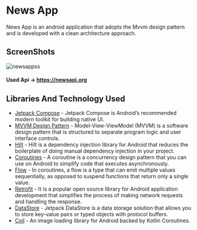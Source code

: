 # News App
News App is an android application that adopts the Mvvm design pattern and is developed with a clean architecture approach.
## ScreenShots
![newsappss](https://github.com/mrtunluer/News-App/assets/75806927/eece32a9-d23a-4d2e-9688-a011e13bfaa9)
#### Used Api -> https://newsapi.org
## Libraries And Technology Used
- <a href="https://developer.android.com/jetpack/compose">Jetpack Compose</a> - Jetpack Compose is Android’s recommended modern toolkit for building native UI.
- <a href="https://developer.android.com/topic/libraries/architecture/viewmodel">MVVM Design Pattern</a> - Model-View-ViewModel (MVVM) is a software design pattern that is structured to separate program logic and user interface controls.
- <a href="https://developer.android.com/training/dependency-injection/hilt-android">Hilt</a> - Hilt is a dependency injection library for Android that reduces the boilerplate of doing manual dependency injection in your project.
- <a href="https://kotlinlang.org/docs/coroutines-overview.html">Coroutines</a> - A coroutine is a concurrency design pattern that you can use on Android to simplify code that executes asynchronously.
- <a href="https://developer.android.com/kotlin/flow">Flow</a> - In coroutines, a flow is a type that can emit multiple values sequentially, as opposed to suspend functions that return only a single value.
- <a href="https://square.github.io/retrofit/">Retrofit</a> - It is a popular open source library for Android application development that simplifies the process of making network requests and handling the response.
- <a href="https://developer.android.com/topic/libraries/architecture/datastore">DataStore</a> - Jetpack DataStore is a data storage solution that allows you to store key-value pairs or typed objects with protocol buffers.
- <a href="https://coil-kt.github.io/coil/">Coil</a> - An image loading library for Android backed by Kotlin Coroutines.
